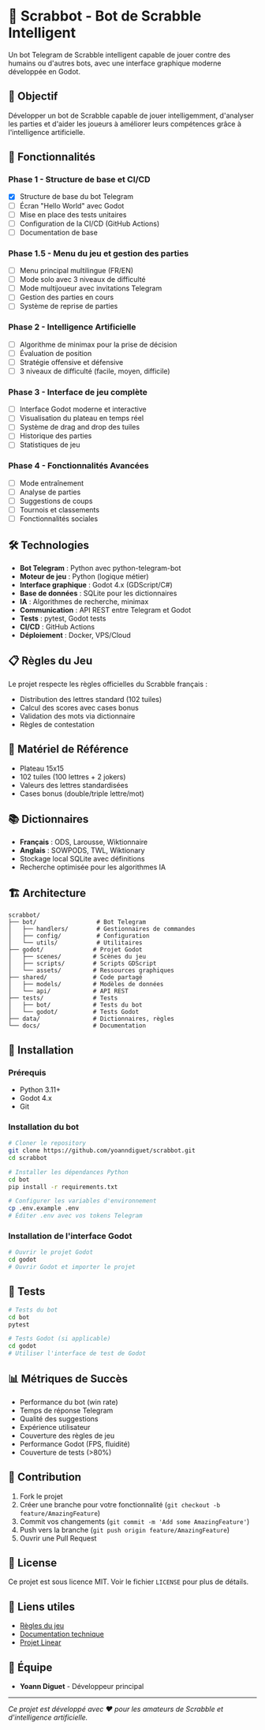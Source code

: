 # 🎲 Scrabbot - Bot de Scrabble Intelligent

Un bot Telegram de Scrabble intelligent capable de jouer contre des humains ou d'autres bots, avec une interface graphique moderne développée en Godot.

## 🎯 Objectif

Développer un bot de Scrabble capable de jouer intelligemment, d'analyser les parties et d'aider les joueurs à améliorer leurs compétences grâce à l'intelligence artificielle.

## 🚀 Fonctionnalités

### Phase 1 - Structure de base et CI/CD
- [x] Structure de base du bot Telegram
- [ ] Écran "Hello World" avec Godot
- [ ] Mise en place des tests unitaires
- [ ] Configuration de la CI/CD (GitHub Actions)
- [ ] Documentation de base

### Phase 1.5 - Menu du jeu et gestion des parties
- [ ] Menu principal multilingue (FR/EN)
- [ ] Mode solo avec 3 niveaux de difficulté
- [ ] Mode multijoueur avec invitations Telegram
- [ ] Gestion des parties en cours
- [ ] Système de reprise de parties

### Phase 2 - Intelligence Artificielle
- [ ] Algorithme de minimax pour la prise de décision
- [ ] Évaluation de position
- [ ] Stratégie offensive et défensive
- [ ] 3 niveaux de difficulté (facile, moyen, difficile)

### Phase 3 - Interface de jeu complète
- [ ] Interface Godot moderne et interactive
- [ ] Visualisation du plateau en temps réel
- [ ] Système de drag and drop des tuiles
- [ ] Historique des parties
- [ ] Statistiques de jeu

### Phase 4 - Fonctionnalités Avancées
- [ ] Mode entraînement
- [ ] Analyse de parties
- [ ] Suggestions de coups
- [ ] Tournois et classements
- [ ] Fonctionnalités sociales

## 🛠️ Technologies

- **Bot Telegram** : Python avec python-telegram-bot
- **Moteur de jeu** : Python (logique métier)
- **Interface graphique** : Godot 4.x (GDScript/C#)
- **Base de données** : SQLite pour les dictionnaires
- **IA** : Algorithmes de recherche, minimax
- **Communication** : API REST entre Telegram et Godot
- **Tests** : pytest, Godot tests
- **CI/CD** : GitHub Actions
- **Déploiement** : Docker, VPS/Cloud

## 📋 Règles du Jeu

Le projet respecte les règles officielles du Scrabble français :
- Distribution des lettres standard (102 tuiles)
- Calcul des scores avec cases bonus
- Validation des mots via dictionnaire
- Règles de contestation

## 🎲 Matériel de Référence

- Plateau 15x15
- 102 tuiles (100 lettres + 2 jokers)
- Valeurs des lettres standardisées
- Cases bonus (double/triple lettre/mot)

## 📚 Dictionnaires

- **Français** : ODS, Larousse, Wiktionnaire
- **Anglais** : SOWPODS, TWL, Wiktionary
- Stockage local SQLite avec définitions
- Recherche optimisée pour les algorithmes IA

## 🏗️ Architecture

```
scrabbot/
├── bot/                 # Bot Telegram
│   ├── handlers/        # Gestionnaires de commandes
│   ├── config/          # Configuration
│   └── utils/           # Utilitaires
├── godot/              # Projet Godot
│   ├── scenes/         # Scènes du jeu
│   ├── scripts/        # Scripts GDScript
│   └── assets/         # Ressources graphiques
├── shared/             # Code partagé
│   ├── models/         # Modèles de données
│   └── api/            # API REST
├── tests/              # Tests
│   ├── bot/            # Tests du bot
│   └── godot/          # Tests Godot
├── data/               # Dictionnaires, règles
└── docs/               # Documentation
```

## 🚀 Installation

### Prérequis

- Python 3.11+
- Godot 4.x
- Git

### Installation du bot

```bash
# Cloner le repository
git clone https://github.com/yoanndiguet/scrabbot.git
cd scrabbot

# Installer les dépendances Python
cd bot
pip install -r requirements.txt

# Configurer les variables d'environnement
cp .env.example .env
# Éditer .env avec vos tokens Telegram
```

### Installation de l'interface Godot

```bash
# Ouvrir le projet Godot
cd godot
# Ouvrir Godot et importer le projet
```

## 🧪 Tests

```bash
# Tests du bot
cd bot
pytest

# Tests Godot (si applicable)
cd godot
# Utiliser l'interface de test de Godot
```

## 📊 Métriques de Succès

- Performance du bot (win rate)
- Temps de réponse Telegram
- Qualité des suggestions
- Expérience utilisateur
- Couverture des règles de jeu
- Performance Godot (FPS, fluidité)
- Couverture de tests (>80%)

## 🤝 Contribution

1. Fork le projet
2. Créer une branche pour votre fonctionnalité (`git checkout -b feature/AmazingFeature`)
3. Commit vos changements (`git commit -m 'Add some AmazingFeature'`)
4. Push vers la branche (`git push origin feature/AmazingFeature`)
5. Ouvrir une Pull Request

## 📝 License

Ce projet est sous licence MIT. Voir le fichier `LICENSE` pour plus de détails.

## 🔗 Liens utiles

- [Règles du jeu](https://www.notion.so/yoanndiguet/Scrabble-R-gles-du-jeu-2535567a9a9c80ab9195daff3a3e556d)
- [Documentation technique](https://www.notion.so/yoanndiguet/Scrabbot-2535567a9a9c805b9fe8d65998296874)
- [Projet Linear](https://linear.app/oyo-fr/project/scrabbot-3d6f70e33e88)

## 👥 Équipe

- **Yoann Diguet** - Développeur principal

---

*Ce projet est développé avec ❤️ pour les amateurs de Scrabble et d'intelligence artificielle.*
